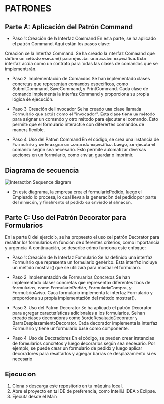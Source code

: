 # PATRONES

## Parte A: Aplicación del Patrón Command

- Paso 1: Creación de la Interfaz Command
En esta parte, se ha aplicado el patrón Command. Aquí están los pasos clave:

Creación de la Interfaz Command: Se ha creado la interfaz Command que define un método execute() para ejecutar una acción específica. Esta interfaz actúa como un contrato para todas las clases de comandos que se implementarán.

- Paso 2: Implementación de Comandos
Se han implementado clases concretas que representan comandos específicos, como SubmitCommand, SaveCommand, y PrintCommand. Cada clase de comando implementa la interfaz Command y proporciona su propia lógica de ejecución.

- Paso 3: Creación del Invocador
Se ha creado una clase llamada Formulario que actúa como el "invocador". Esta clase tiene un método para asignar un comando y otro método para ejecutar el comando. Esto permite que el formulario interactúe con diferentes comandos de manera flexible.

- Paso 4: Uso del Patrón Command
En el código, se crea una instancia de Formulario y se le asigna un comando específico. Luego, se ejecuta el comando según sea necesario. Esto permite automatizar diversas acciones en un formulario, como enviar, guardar o imprimir.


## Diagrama de secuencia 

![Interaction Sequence diagram](https://github.com/AlexCaboVaz/DSS/assets/79449815/35db3861-0679-4e8d-a800-dc53456a1e39)


- En este diagrama, la empresa crea el formularioPedido, luego el Empleado lo procesa, lo cual lleva a la generación del pedido por parte del almacén, y finalmente el pedido es enviado al almacén.


## Parte C: Uso del Patrón Decorator para Formularios

En la parte C del ejercicio, se ha propuesto el uso del patrón Decorator para resaltar los formularios en función de diferentes criterios, como importancia y urgencia. A continuación, se describe cómo funciona este enfoque:

- Paso 1: Creación de la Interfaz Formulario
Se ha definido una interfaz Formulario que representa un formulario genérico. Esta interfaz incluye un método mostrar() que se utilizará para mostrar el formulario.

- Paso 2: Implementación de Formularios Concretos
Se han implementado clases concretas que representan diferentes tipos de formularios, como FormularioPedido, FormularioCompra, y FormularioAviso. Cada formulario implementa la interfaz Formulario y proporciona su propia implementación del método mostrar().

- Paso 3: Uso del Patrón Decorator
Se ha aplicado el patrón Decorator para agregar características adicionales a los formularios. Se han creado clases decoradoras como BordeResaltadoDecorator y BarraDesplazamientoDecorator. Cada decorador implementa la interfaz Formulario y tiene un formulario base como componente.

- Paso 4: Uso de Decoradores
En el código, se pueden crear instancias de formularios concretos y luego decorarlos según sea necesario. Por ejemplo, se puede crear un formulario de pedido y luego aplicar decoradores para resaltarlos y agregar barras de desplazamiento si es necesario

## Ejecucion

1. Clona o descarga este repositorio en tu máquina local.
2. Abre el proyecto en tu IDE de preferencia, como IntelliJ IDEA o Eclipse.
3. Ejecuta desde el Main
